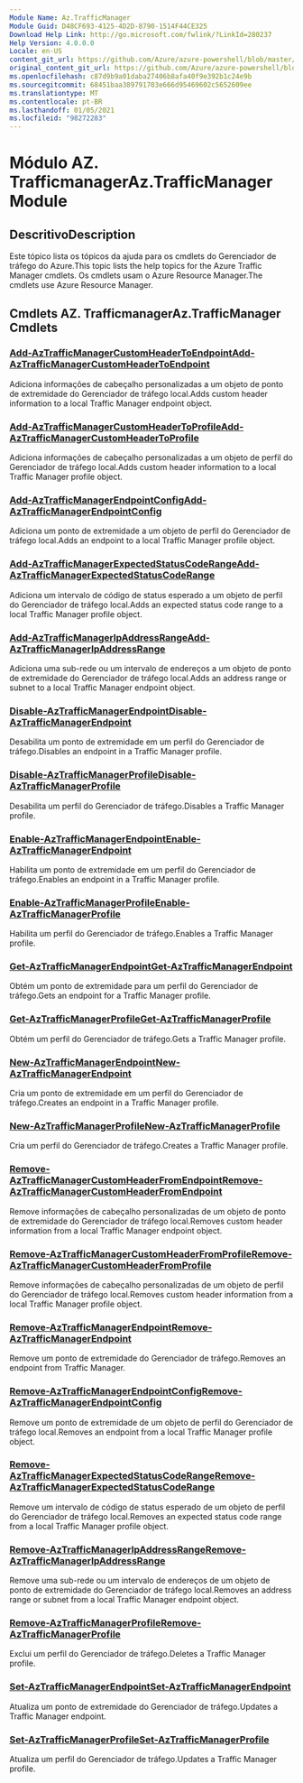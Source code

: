 ```yaml
---
Module Name: Az.TrafficManager
Module Guid: D48CF693-4125-4D2D-8790-1514F44CE325
Download Help Link: http://go.microsoft.com/fwlink/?LinkId=280237
Help Version: 4.0.0.0
Locale: en-US
content_git_url: https://github.com/Azure/azure-powershell/blob/master/src/TrafficManager/TrafficManager/help/Az.TrafficManager.md
original_content_git_url: https://github.com/Azure/azure-powershell/blob/master/src/TrafficManager/TrafficManager/help/Az.TrafficManager.md
ms.openlocfilehash: c87d9b9a01daba27406b8afa40f9e392b1c24e9b
ms.sourcegitcommit: 68451baa389791703e666d95469602c5652609ee
ms.translationtype: MT
ms.contentlocale: pt-BR
ms.lasthandoff: 01/05/2021
ms.locfileid: "98272283"
---
```

# <span data-ttu-id="89801-101">Módulo AZ. Trafficmanager</span><span class="sxs-lookup"><span data-stu-id="89801-101">Az.TrafficManager Module</span></span>
## <span data-ttu-id="89801-102">Descritivo</span><span class="sxs-lookup"><span data-stu-id="89801-102">Description</span></span>
<span data-ttu-id="89801-103">Este tópico lista os tópicos da ajuda para os cmdlets do Gerenciador de tráfego do Azure.</span><span class="sxs-lookup"><span data-stu-id="89801-103">This topic lists the help topics for the Azure Traffic Manager cmdlets.</span></span> <span data-ttu-id="89801-104">Os cmdlets usam o Azure Resource Manager.</span><span class="sxs-lookup"><span data-stu-id="89801-104">The cmdlets use Azure Resource Manager.</span></span>

## <span data-ttu-id="89801-105">Cmdlets AZ. Trafficmanager</span><span class="sxs-lookup"><span data-stu-id="89801-105">Az.TrafficManager Cmdlets</span></span>
### [<span data-ttu-id="89801-106">Add-AzTrafficManagerCustomHeaderToEndpoint</span><span class="sxs-lookup"><span data-stu-id="89801-106">Add-AzTrafficManagerCustomHeaderToEndpoint</span></span>](Add-AzTrafficManagerCustomHeaderToEndpoint.md)
<span data-ttu-id="89801-107">Adiciona informações de cabeçalho personalizadas a um objeto de ponto de extremidade do Gerenciador de tráfego local.</span><span class="sxs-lookup"><span data-stu-id="89801-107">Adds custom header information to a local Traffic Manager endpoint object.</span></span>

### [<span data-ttu-id="89801-108">Add-AzTrafficManagerCustomHeaderToProfile</span><span class="sxs-lookup"><span data-stu-id="89801-108">Add-AzTrafficManagerCustomHeaderToProfile</span></span>](Add-AzTrafficManagerCustomHeaderToProfile.md)
<span data-ttu-id="89801-109">Adiciona informações de cabeçalho personalizadas a um objeto de perfil do Gerenciador de tráfego local.</span><span class="sxs-lookup"><span data-stu-id="89801-109">Adds custom header information to a local Traffic Manager profile object.</span></span>

### [<span data-ttu-id="89801-110">Add-AzTrafficManagerEndpointConfig</span><span class="sxs-lookup"><span data-stu-id="89801-110">Add-AzTrafficManagerEndpointConfig</span></span>](Add-AzTrafficManagerEndpointConfig.md)
<span data-ttu-id="89801-111">Adiciona um ponto de extremidade a um objeto de perfil do Gerenciador de tráfego local.</span><span class="sxs-lookup"><span data-stu-id="89801-111">Adds an endpoint to a local Traffic Manager profile object.</span></span>

### [<span data-ttu-id="89801-112">Add-AzTrafficManagerExpectedStatusCodeRange</span><span class="sxs-lookup"><span data-stu-id="89801-112">Add-AzTrafficManagerExpectedStatusCodeRange</span></span>](Add-AzTrafficManagerExpectedStatusCodeRange.md)
<span data-ttu-id="89801-113">Adiciona um intervalo de código de status esperado a um objeto de perfil do Gerenciador de tráfego local.</span><span class="sxs-lookup"><span data-stu-id="89801-113">Adds an expected status code range to a local Traffic Manager profile object.</span></span>

### [<span data-ttu-id="89801-114">Add-AzTrafficManagerIpAddressRange</span><span class="sxs-lookup"><span data-stu-id="89801-114">Add-AzTrafficManagerIpAddressRange</span></span>](Add-AzTrafficManagerIpAddressRange.md)
<span data-ttu-id="89801-115">Adiciona uma sub-rede ou um intervalo de endereços a um objeto de ponto de extremidade do Gerenciador de tráfego local.</span><span class="sxs-lookup"><span data-stu-id="89801-115">Adds an address range or subnet to a local Traffic Manager endpoint object.</span></span>

### [<span data-ttu-id="89801-116">Disable-AzTrafficManagerEndpoint</span><span class="sxs-lookup"><span data-stu-id="89801-116">Disable-AzTrafficManagerEndpoint</span></span>](Disable-AzTrafficManagerEndpoint.md)
<span data-ttu-id="89801-117">Desabilita um ponto de extremidade em um perfil do Gerenciador de tráfego.</span><span class="sxs-lookup"><span data-stu-id="89801-117">Disables an endpoint in a Traffic Manager profile.</span></span>

### [<span data-ttu-id="89801-118">Disable-AzTrafficManagerProfile</span><span class="sxs-lookup"><span data-stu-id="89801-118">Disable-AzTrafficManagerProfile</span></span>](Disable-AzTrafficManagerProfile.md)
<span data-ttu-id="89801-119">Desabilita um perfil do Gerenciador de tráfego.</span><span class="sxs-lookup"><span data-stu-id="89801-119">Disables a Traffic Manager profile.</span></span>

### [<span data-ttu-id="89801-120">Enable-AzTrafficManagerEndpoint</span><span class="sxs-lookup"><span data-stu-id="89801-120">Enable-AzTrafficManagerEndpoint</span></span>](Enable-AzTrafficManagerEndpoint.md)
<span data-ttu-id="89801-121">Habilita um ponto de extremidade em um perfil do Gerenciador de tráfego.</span><span class="sxs-lookup"><span data-stu-id="89801-121">Enables an endpoint in a Traffic Manager profile.</span></span>

### [<span data-ttu-id="89801-122">Enable-AzTrafficManagerProfile</span><span class="sxs-lookup"><span data-stu-id="89801-122">Enable-AzTrafficManagerProfile</span></span>](Enable-AzTrafficManagerProfile.md)
<span data-ttu-id="89801-123">Habilita um perfil do Gerenciador de tráfego.</span><span class="sxs-lookup"><span data-stu-id="89801-123">Enables a Traffic Manager profile.</span></span>

### [<span data-ttu-id="89801-124">Get-AzTrafficManagerEndpoint</span><span class="sxs-lookup"><span data-stu-id="89801-124">Get-AzTrafficManagerEndpoint</span></span>](Get-AzTrafficManagerEndpoint.md)
<span data-ttu-id="89801-125">Obtém um ponto de extremidade para um perfil do Gerenciador de tráfego.</span><span class="sxs-lookup"><span data-stu-id="89801-125">Gets an endpoint for a Traffic Manager profile.</span></span>

### [<span data-ttu-id="89801-126">Get-AzTrafficManagerProfile</span><span class="sxs-lookup"><span data-stu-id="89801-126">Get-AzTrafficManagerProfile</span></span>](Get-AzTrafficManagerProfile.md)
<span data-ttu-id="89801-127">Obtém um perfil do Gerenciador de tráfego.</span><span class="sxs-lookup"><span data-stu-id="89801-127">Gets a Traffic Manager profile.</span></span>

### [<span data-ttu-id="89801-128">New-AzTrafficManagerEndpoint</span><span class="sxs-lookup"><span data-stu-id="89801-128">New-AzTrafficManagerEndpoint</span></span>](New-AzTrafficManagerEndpoint.md)
<span data-ttu-id="89801-129">Cria um ponto de extremidade em um perfil do Gerenciador de tráfego.</span><span class="sxs-lookup"><span data-stu-id="89801-129">Creates an endpoint in a Traffic Manager profile.</span></span>

### [<span data-ttu-id="89801-130">New-AzTrafficManagerProfile</span><span class="sxs-lookup"><span data-stu-id="89801-130">New-AzTrafficManagerProfile</span></span>](New-AzTrafficManagerProfile.md)
<span data-ttu-id="89801-131">Cria um perfil do Gerenciador de tráfego.</span><span class="sxs-lookup"><span data-stu-id="89801-131">Creates a Traffic Manager profile.</span></span>

### [<span data-ttu-id="89801-132">Remove-AzTrafficManagerCustomHeaderFromEndpoint</span><span class="sxs-lookup"><span data-stu-id="89801-132">Remove-AzTrafficManagerCustomHeaderFromEndpoint</span></span>](Remove-AzTrafficManagerCustomHeaderFromEndpoint.md)
<span data-ttu-id="89801-133">Remove informações de cabeçalho personalizadas de um objeto de ponto de extremidade do Gerenciador de tráfego local.</span><span class="sxs-lookup"><span data-stu-id="89801-133">Removes custom header information from a local Traffic Manager endpoint object.</span></span>

### [<span data-ttu-id="89801-134">Remove-AzTrafficManagerCustomHeaderFromProfile</span><span class="sxs-lookup"><span data-stu-id="89801-134">Remove-AzTrafficManagerCustomHeaderFromProfile</span></span>](Remove-AzTrafficManagerCustomHeaderFromProfile.md)
<span data-ttu-id="89801-135">Remove informações de cabeçalho personalizadas de um objeto de perfil do Gerenciador de tráfego local.</span><span class="sxs-lookup"><span data-stu-id="89801-135">Removes custom header information from a local Traffic Manager profile object.</span></span>

### [<span data-ttu-id="89801-136">Remove-AzTrafficManagerEndpoint</span><span class="sxs-lookup"><span data-stu-id="89801-136">Remove-AzTrafficManagerEndpoint</span></span>](Remove-AzTrafficManagerEndpoint.md)
<span data-ttu-id="89801-137">Remove um ponto de extremidade do Gerenciador de tráfego.</span><span class="sxs-lookup"><span data-stu-id="89801-137">Removes an endpoint from Traffic Manager.</span></span>

### [<span data-ttu-id="89801-138">Remove-AzTrafficManagerEndpointConfig</span><span class="sxs-lookup"><span data-stu-id="89801-138">Remove-AzTrafficManagerEndpointConfig</span></span>](Remove-AzTrafficManagerEndpointConfig.md)
<span data-ttu-id="89801-139">Remove um ponto de extremidade de um objeto de perfil do Gerenciador de tráfego local.</span><span class="sxs-lookup"><span data-stu-id="89801-139">Removes an endpoint from a local Traffic Manager profile object.</span></span>

### [<span data-ttu-id="89801-140">Remove-AzTrafficManagerExpectedStatusCodeRange</span><span class="sxs-lookup"><span data-stu-id="89801-140">Remove-AzTrafficManagerExpectedStatusCodeRange</span></span>](Remove-AzTrafficManagerExpectedStatusCodeRange.md)
<span data-ttu-id="89801-141">Remove um intervalo de código de status esperado de um objeto de perfil do Gerenciador de tráfego local.</span><span class="sxs-lookup"><span data-stu-id="89801-141">Removes an expected status code range from a local Traffic Manager profile object.</span></span>

### [<span data-ttu-id="89801-142">Remove-AzTrafficManagerIpAddressRange</span><span class="sxs-lookup"><span data-stu-id="89801-142">Remove-AzTrafficManagerIpAddressRange</span></span>](Remove-AzTrafficManagerIpAddressRange.md)
<span data-ttu-id="89801-143">Remove uma sub-rede ou um intervalo de endereços de um objeto de ponto de extremidade do Gerenciador de tráfego local.</span><span class="sxs-lookup"><span data-stu-id="89801-143">Removes an address range or subnet from a local Traffic Manager endpoint object.</span></span>

### [<span data-ttu-id="89801-144">Remove-AzTrafficManagerProfile</span><span class="sxs-lookup"><span data-stu-id="89801-144">Remove-AzTrafficManagerProfile</span></span>](Remove-AzTrafficManagerProfile.md)
<span data-ttu-id="89801-145">Exclui um perfil do Gerenciador de tráfego.</span><span class="sxs-lookup"><span data-stu-id="89801-145">Deletes a Traffic Manager profile.</span></span>

### [<span data-ttu-id="89801-146">Set-AzTrafficManagerEndpoint</span><span class="sxs-lookup"><span data-stu-id="89801-146">Set-AzTrafficManagerEndpoint</span></span>](Set-AzTrafficManagerEndpoint.md)
<span data-ttu-id="89801-147">Atualiza um ponto de extremidade do Gerenciador de tráfego.</span><span class="sxs-lookup"><span data-stu-id="89801-147">Updates a Traffic Manager endpoint.</span></span>

### [<span data-ttu-id="89801-148">Set-AzTrafficManagerProfile</span><span class="sxs-lookup"><span data-stu-id="89801-148">Set-AzTrafficManagerProfile</span></span>](Set-AzTrafficManagerProfile.md)
<span data-ttu-id="89801-149">Atualiza um perfil do Gerenciador de tráfego.</span><span class="sxs-lookup"><span data-stu-id="89801-149">Updates a Traffic Manager profile.</span></span>

